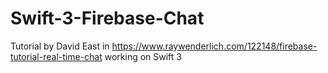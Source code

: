 # Swift-3-Firebase-Chat
Tutorial by David East in https://www.raywenderlich.com/122148/firebase-tutorial-real-time-chat working on Swift 3
